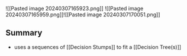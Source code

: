 ![[Pasted image 20240307165923.png]]
![[Pasted image 20240307165959.png]]![[Pasted image 20240307170051.png]]

## Summary
- uses a sequences of [[Decision Stumps]] to fit a [[Decision Tree(s)]]
